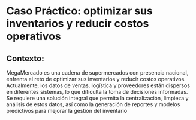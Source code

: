 # Caso Práctico: optimizar sus inventarios y reducir costos operativos

## Contexto:

MegaMercado es una cadena de supermercados con presencia nacional, enfrenta el reto de optimizar sus inventarios y reducir costos operativos. Actualmente, los datos de ventas, logística y proveedores están dispersos en diferentes sistemas, lo que dificulta la toma de decisiones informadas. Se requiere una solución integral que permita la centralización, limpieza y análisis de estos datos, así como la generación de reportes y modelos predictivos para mejorar la gestión del inventario
